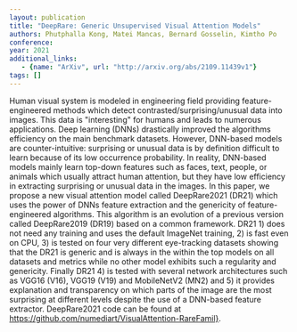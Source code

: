 ```yaml
---
layout: publication
title: "DeepRare: Generic Unsupervised Visual Attention Models"
authors: Phutphalla Kong, Matei Mancas, Bernard Gosselin, Kimtho Po
conference: 
year: 2021
additional_links: 
   - {name: "ArXiv", url: "http://arxiv.org/abs/2109.11439v1"}
tags: []
---
```

Human visual system is modeled in engineering field providing
feature-engineered methods which detect contrasted/surprising/unusual data into
images. This data is "interesting" for humans and leads to numerous
applications. Deep learning (DNNs) drastically improved the algorithms
efficiency on the main benchmark datasets. However, DNN-based models are
counter-intuitive: surprising or unusual data is by definition difficult to
learn because of its low occurrence probability. In reality, DNN-based models
mainly learn top-down features such as faces, text, people, or animals which
usually attract human attention, but they have low efficiency in extracting
surprising or unusual data in the images. In this paper, we propose a new
visual attention model called DeepRare2021 (DR21) which uses the power of DNNs
feature extraction and the genericity of feature-engineered algorithms. This
algorithm is an evolution of a previous version called DeepRare2019 (DR19)
based on a common framework. DR21 1) does not need any training and uses the
default ImageNet training, 2) is fast even on CPU, 3) is tested on four very
different eye-tracking datasets showing that the DR21 is generic and is always
in the within the top models on all datasets and metrics while no other model
exhibits such a regularity and genericity. Finally DR21 4) is tested with
several network architectures such as VGG16 (V16), VGG19 (V19) and MobileNetV2
(MN2) and 5) it provides explanation and transparency on which parts of the
image are the most surprising at different levels despite the use of a
DNN-based feature extractor. DeepRare2021 code can be found at
https://github.com/numediart/VisualAttention-RareFamil}.